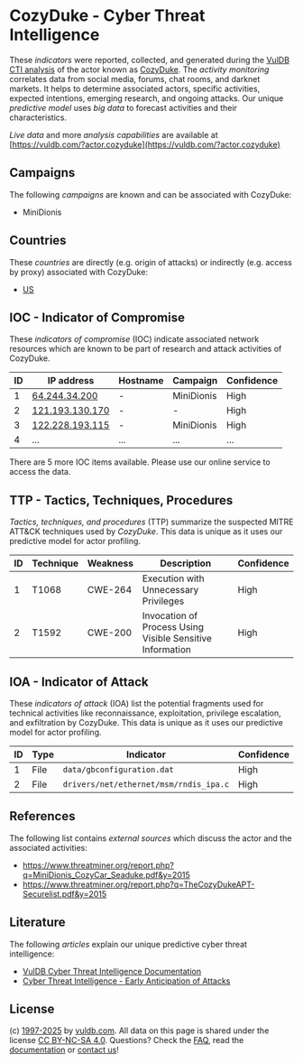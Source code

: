 # CozyDuke - Cyber Threat Intelligence

These _indicators_ were reported, collected, and generated during the [VulDB CTI analysis](https://vuldb.com/?kb.cti) of the actor known as [CozyDuke](https://vuldb.com/?actor.cozyduke). The _activity monitoring_ correlates data from social media, forums, chat rooms, and darknet markets. It helps to determine associated actors, specific activities, expected intentions, emerging research, and ongoing attacks. Our unique _predictive model_ uses _big data_ to forecast activities and their characteristics.

_Live data_ and more _analysis capabilities_ are available at [https://vuldb.com/?actor.cozyduke](https://vuldb.com/?actor.cozyduke)

## Campaigns

The following _campaigns_ are known and can be associated with CozyDuke:

* MiniDionis

## Countries

These _countries_ are directly (e.g. origin of attacks) or indirectly (e.g. access by proxy) associated with CozyDuke:

* [US](https://vuldb.com/?country.us)

## IOC - Indicator of Compromise

These _indicators of compromise_ (IOC) indicate associated network resources which are known to be part of research and attack activities of CozyDuke.

ID | IP address | Hostname | Campaign | Confidence
-- | ---------- | -------- | -------- | ----------
1 | [64.244.34.200](https://vuldb.com/?ip.64.244.34.200) | - | MiniDionis | High
2 | [121.193.130.170](https://vuldb.com/?ip.121.193.130.170) | - | - | High
3 | [122.228.193.115](https://vuldb.com/?ip.122.228.193.115) | - | MiniDionis | High
4 | ... | ... | ... | ...

There are 5 more IOC items available. Please use our online service to access the data.

## TTP - Tactics, Techniques, Procedures

_Tactics, techniques, and procedures_ (TTP) summarize the suspected MITRE ATT&CK techniques used by _CozyDuke_. This data is unique as it uses our predictive model for actor profiling.

ID | Technique | Weakness | Description | Confidence
-- | --------- | -------- | ----------- | ----------
1 | T1068 | CWE-264 | Execution with Unnecessary Privileges | High
2 | T1592 | CWE-200 | Invocation of Process Using Visible Sensitive Information | High

## IOA - Indicator of Attack

These _indicators of attack_ (IOA) list the potential fragments used for technical activities like reconnaissance, exploitation, privilege escalation, and exfiltration by CozyDuke. This data is unique as it uses our predictive model for actor profiling.

ID | Type | Indicator | Confidence
-- | ---- | --------- | ----------
1 | File | `data/gbconfiguration.dat` | High
2 | File | `drivers/net/ethernet/msm/rndis_ipa.c` | High

## References

The following list contains _external sources_ which discuss the actor and the associated activities:

* https://www.threatminer.org/report.php?q=MiniDionis_CozyCar_Seaduke.pdf&y=2015
* https://www.threatminer.org/report.php?q=TheCozyDukeAPT-Securelist.pdf&y=2015

## Literature

The following _articles_ explain our unique predictive cyber threat intelligence:

* [VulDB Cyber Threat Intelligence Documentation](https://vuldb.com/?kb.cti)
* [Cyber Threat Intelligence - Early Anticipation of Attacks](https://www.scip.ch/en/?labs.20201022)

## License

(c) [1997-2025](https://vuldb.com/?kb.changelog) by [vuldb.com](https://vuldb.com/?kb.about). All data on this page is shared under the license [CC BY-NC-SA 4.0](https://creativecommons.org/licenses/by-nc-sa/4.0/). Questions? Check the [FAQ](https://vuldb.com/?kb.faq), read the [documentation](https://vuldb.com/?kb) or [contact us](https://vuldb.com/?contact)!
